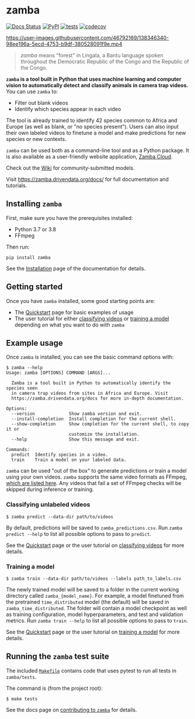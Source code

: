 # zamba

[![Docs Status](https://img.shields.io/badge/docs-stable-informational)](https://zamba.drivendata.org/docs/)
[![PyPI](https://img.shields.io/pypi/v/zamba.svg)](https://pypi.org/project/zamba/)
[![tests](https://github.com/drivendataorg/zamba/workflows/tests/badge.svg?branch=master)](https://github.com/drivendataorg/zamba/actions?query=workflow%3Atests+branch%3Amaster)
[![codecov](https://codecov.io/gh/drivendataorg/zamba/branch/master/graph/badge.svg)](https://codecov.io/gh/drivendataorg/zamba)

https://user-images.githubusercontent.com/46792169/138346340-98ee196a-5ecd-4753-b9df-380528091f9e.mp4

> *zamba* means "forest" in Lingala, a Bantu language spoken throughout the Democratic Republic of the Congo and the Republic of the Congo.

**`zamba` is a tool built in Python that uses machine learning and computer vision to automatically detect and classify animals in camera trap videos.** You can use `zamba` to:

- Filter out blank videos
- Identify which species appear in each video

The tool is already trained to identify 42 species common to Africa and Europe (as well as blank, or "no species present"). Users can also input their own labeled videos to finetune a model and make predictions for new species or new contexts.

`zamba` can be used both as a command-line tool and as a Python package. It is also available as a user-friendly website application, [Zamba Cloud](https://www.zambacloud.com/).

Check out the [Wiki](https://github.com/drivendataorg/zamba/wiki) for community-submitted models.

Visit https://zamba.drivendata.org/docs/ for full documentation and tutorials.

## Installing `zamba`

First, make sure you have the prerequisites installed:

* Python 3.7 or 3.8
* FFmpeg

Then run:
```console
pip install zamba
```

See the [Installation](https://zamba.drivendata.org/docs/install/) page of the documentation for details.

## Getting started

Once you have `zamba` installed, some good starting points are:

- The [Quickstart](https://zamba.drivendata.org/docs/quickstart/) page for basic examples of usage
- The user tutorial for either [classifying videos](https://zamba.drivendata.org/docs/predict-tutorial/) or [training a model](https://zamba.drivendata.org/docs/train-tutorial/) depending on what you want to do with `zamba`

## Example usage

Once `zamba` is installed, you can see the basic command options with:
```console
$ zamba --help
Usage: zamba [OPTIONS] COMMAND [ARGS]...

  Zamba is a tool built in Python to automatically identify the species seen
  in camera trap videos from sites in Africa and Europe. Visit
  https://zamba.drivendata.org/docs for more in-depth documentation.

Options:
  --version             Show zamba version and exit.
  --install-completion  Install completion for the current shell.
  --show-completion     Show completion for the current shell, to copy it or
                        customize the installation.
  --help                Show this message and exit.

Commands:
  predict  Identify species in a video.
  train    Train a model on your labeled data.
```

`zamba` can be used "out of the box" to generate predictions or train a model using your own videos. `zamba` supports the same video formats as FFmpeg, [which are listed here](https://www.ffmpeg.org/general.html#Supported-File-Formats_002c-Codecs-or-Features). Any videos that fail a set of FFmpeg checks will be skipped during inference or training.

### Classifying unlabeled videos

```console
$ zamba predict --data-dir path/to/videos
```

By default, predictions will be saved to `zamba_predictions.csv`. Run `zamba predict --help` to list all possible options to pass to `predict`.

See the [Quickstart](https://zamba.drivendata.org/docs/quickstart/) page or the user tutorial on [classifying videos](https://zamba.drivendata.org/docs/predict-tutorial/) for more details.

### Training a model

```console
$ zamba train --data-dir path/to/videos --labels path_to_labels.csv
```

The newly trained model will be saved to a folder in the current working directory called `zamba_{model_name}`. For example, a model finetuned from the pretrained `time_distributed` model (the default) will be saved in `zamba_time_distributed`. The folder will contain a model checkpoint as well as training configuration, model hyperparameters, and test and validation metrics. Run `zamba train --help` to list all possible options to pass to `train`.

See the [Quickstart](https://zamba.drivendata.org/docs/quickstart/) page or the user tutorial on [training a model](https://zamba.drivendata.org/docs/train-tutorial/) for more details.

## Running the `zamba` test suite

The included [`Makefile`](https://github.com/drivendataorg/zamba/blob/master/Makefile) contains code that uses pytest to run all tests in `zamba/tests`.

The command is (from the project root):

```console
$ make tests
```

See the docs page on [contributing to `zamba`](https://zamba.drivendata.org/docs/contribute/index/) for details.